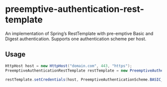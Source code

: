 # preemptive-authentication-rest-template

An implementation of Spring’s RestTemplate with pre-emptive Basic and Digest authentication. Supports one authentication
scheme per host.

## Usage

```java
HttpHost host = new HttpHost("domain.com", 443, "https");
PreemptiveAuthenticationRestTemplate restTemplate = new PreemptiveAuthenticationRestTemplate();

restTemplate.setCredentials(host, PreemptiveAuthenticationScheme.BASIC_AUTHENTICATION, "username", "password");
```
